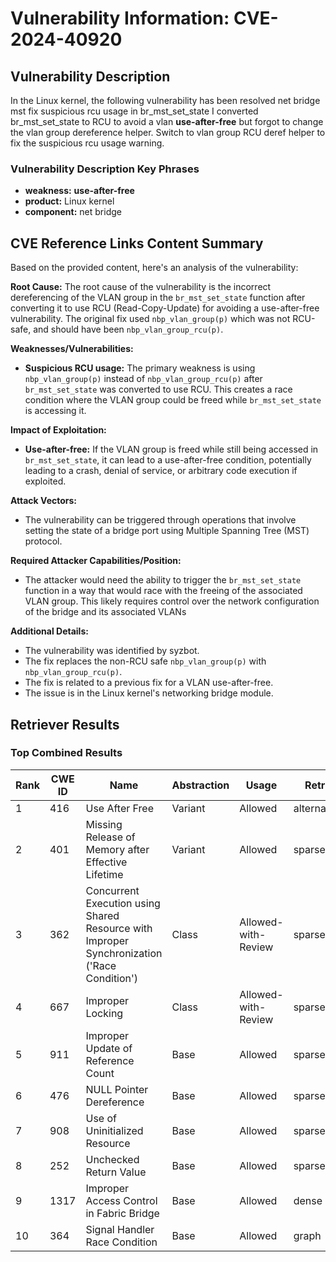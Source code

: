 # Vulnerability Information: CVE-2024-40920

## Vulnerability Description
In the Linux kernel, the following vulnerability has been resolved net bridge mst fix suspicious rcu usage in br_mst_set_state I converted br_mst_set_state to RCU to avoid a vlan **use-after-free** but forgot to change the vlan group dereference helper. Switch to vlan group RCU deref helper to fix the suspicious rcu usage warning.

### Vulnerability Description Key Phrases
- **weakness:** **use-after-free**
- **product:** Linux kernel
- **component:** net bridge

## CVE Reference Links Content Summary
Based on the provided content, here's an analysis of the vulnerability:

**Root Cause:**
The root cause of the vulnerability is the incorrect dereferencing of the VLAN group in the `br_mst_set_state` function after converting it to use RCU (Read-Copy-Update) for avoiding a use-after-free vulnerability. The original fix used `nbp_vlan_group(p)` which was not RCU-safe, and should have been `nbp_vlan_group_rcu(p)`.

**Weaknesses/Vulnerabilities:**
- **Suspicious RCU usage:** The primary weakness is using `nbp_vlan_group(p)` instead of `nbp_vlan_group_rcu(p)` after `br_mst_set_state` was converted to use RCU. This creates a race condition where the VLAN group could be freed while `br_mst_set_state` is accessing it.

**Impact of Exploitation:**
- **Use-after-free:** If the VLAN group is freed while still being accessed in `br_mst_set_state`, it can lead to a use-after-free condition, potentially leading to a crash, denial of service, or arbitrary code execution if exploited.

**Attack Vectors:**
- The vulnerability can be triggered through operations that involve setting the state of a bridge port using Multiple Spanning Tree (MST) protocol.

**Required Attacker Capabilities/Position:**
- The attacker would need the ability to trigger the `br_mst_set_state` function in a way that would race with the freeing of the associated VLAN group. This likely requires control over the network configuration of the bridge and its associated VLANs

**Additional Details:**
- The vulnerability was identified by syzbot.
- The fix replaces the non-RCU safe `nbp_vlan_group(p)` with `nbp_vlan_group_rcu(p)`.
- The fix is related to a previous fix for a VLAN use-after-free.
- The issue is in the Linux kernel's networking bridge module.

## Retriever Results

### Top Combined Results

| Rank | CWE ID | Name | Abstraction | Usage  | Retrievers | Individual Scores |
|------|--------|------|-------------|-------|------------|-------------------|
| 1 | 416 | Use After Free | Variant | Allowed | alternate_terms | 1.000 |
| 2 | 401 | Missing Release of Memory after Effective Lifetime | Variant | Allowed | sparse | 0.233 |
| 3 | 362 | Concurrent Execution using Shared Resource with Improper Synchronization ('Race Condition') | Class | Allowed-with-Review | sparse | 0.231 |
| 4 | 667 | Improper Locking | Class | Allowed-with-Review | sparse | 0.229 |
| 5 | 911 | Improper Update of Reference Count | Base | Allowed | sparse | 0.222 |
| 6 | 476 | NULL Pointer Dereference | Base | Allowed | sparse | 0.211 |
| 7 | 908 | Use of Uninitialized Resource | Base | Allowed | sparse | 0.208 |
| 8 | 252 | Unchecked Return Value | Base | Allowed | sparse | 0.206 |
| 9 | 1317 | Improper Access Control in Fabric Bridge | Base | Allowed | dense | 0.488 |
| 10 | 364 | Signal Handler Race Condition | Base | Allowed | graph | 0.003 |

